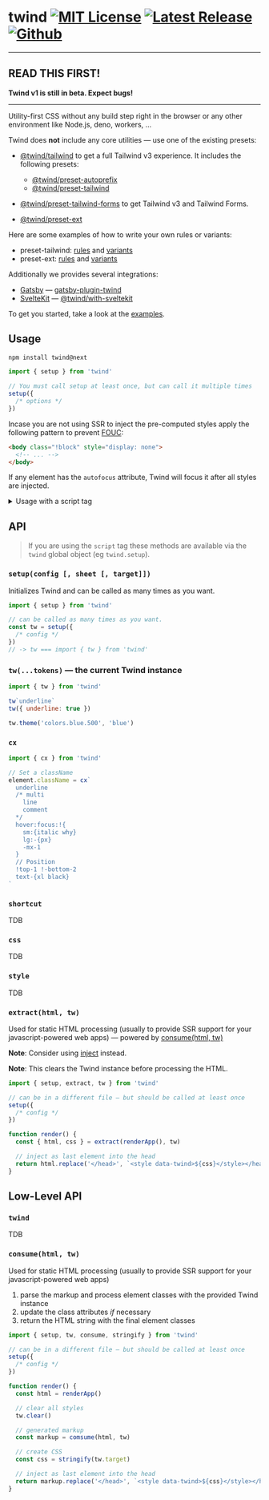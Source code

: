 # twind [![MIT License](https://flat.badgen.net/github/license/tw-in-js/twind)](https://github.com/tw-in-js/twind/blob/next/LICENSE) [![Latest Release](https://flat.badgen.net/npm/v/twind/next?icon=npm&label&cache=10800&color=blue)](https://www.npmjs.com/package/twind/v/next) [![Github](https://flat.badgen.net/badge/icon/tw-in-js%2Ftwind%23twind?icon=github&label)](https://github.com/tw-in-js/twind/tree/next/packages/twind)

---

## READ THIS FIRST!

**Twind v1 is still in beta. Expect bugs!**

---

Utility-first CSS without any build step right in the browser or any other environment like Node.js, deno, workers, ...

Twind does **not** include any core utilities — use one of the existing presets:

- [@twind/tailwind](https://github.com/tw-in-js/twind/tree/next/packages/tailwind) to get a full Tailwind v3 experience. It includes the following presets:

  - [@twind/preset-autoprefix](https://github.com/tw-in-js/twind/tree/next/packages/preset-autoprefix)
  - [@twind/preset-tailwind](https://github.com/tw-in-js/twind/tree/next/packages/preset-tailwind)

- [@twind/preset-tailwind-forms](https://github.com/tw-in-js/twind/tree/next/packages/preset-tailwind-forms) to get Tailwind v3 and Tailwind Forms.
- [@twind/preset-ext](https://github.com/tw-in-js/twind/tree/next/packages/preset-ext)

Here are some examples of how to write your own rules or variants:

- preset-tailwind: [rules](https://github.com/tw-in-js/twind/blob/next/packages/preset-tailwind/src/rules.ts) and [variants](https://github.com/tw-in-js/twind/blob/next/packages/preset-tailwind/src/variants.ts)
- preset-ext: [rules](https://github.com/tw-in-js/twind/blob/next/packages/preset-ext/src/rules.ts) and [variants](https://github.com/tw-in-js/twind/blob/next/packages/preset-ext/src/variants.ts)

Additionally we provides several integrations:

- [Gatsby](https://github.com/gatsbyjs/gatsby) — [gatsby-plugin-twind](https://github.com/tw-in-js/twind/tree/next/packages/gatsby-plugin-twind)
- [SvelteKit](https://kit.svelte.dev) — [@twind/with-sveltekit](https://github.com/tw-in-js/twind/tree/next/packages/with-sveltekit)

To get you started, take a look at the [examples](https://github.com/tw-in-js/twind/tree/next/examples).

## Usage

```sh
npm install twind@next
```

```js
import { setup } from 'twind'

// You must call setup at least once, but can call it multiple times
setup({
  /* options */
})
```

Incase you are not using SSR to inject the pre-computed styles apply the following pattern to prevent [FOUC](https://en.wikipedia.org/wiki/Flash_of_unstyled_content):

```html
<body class="!block" style="display: none">
  <!-- ... -->
</body>
```

If any element has the `autofocus` attribute, Twind will focus it after all styles are injected.

<details><summary>Usage with a script tag</summary>

Add this line to your `index.html`:

```html
<head>
  <script src="https://cdn.jsdelivr.net/npm/twind@next" crossorigin></script>
  <script>
    twind.setup({
      /* options */
    })
  </script>
</head>
```

To add presets add their ids to the script `src` attribute:

```html
<head>
  <!-- ... -->
  <script
    src="https://cdn.jsdelivr.net/npm/twind@next,npm/@twind/preset-tailwind@next"
    crossorigin
  ></script>
  <script>
    twind.setup({
      presets: [twind.presetTailwind()],
      // ...
    })
  </script>
  <!-- ... -->
</head>
```

</details>

## API

> If you are using the `script` tag these methods are available via the `twind` global object (eg `twind.setup`).

### `setup(config [, sheet [, target]])`

Initializes Twind and can be called as many times as you want.

```js
import { setup } from 'twind'

// can be called as many times as you want.
const tw = setup({
  /* config */
})
// -> tw === import { tw } from 'twind'
```

### `tw(...tokens)` — the current Twind instance

```js
import { tw } from 'twind'

tw`underline`
tw({ underline: true })

tw.theme('colors.blue.500', 'blue')
```

### `cx`

```js
import { cx } from 'twind'

// Set a className
element.className = cx`
  underline
  /* multi
    line
    comment
  */
  hover:focus:!{
    sm:{italic why}
    lg:-{px}
    -mx-1
  }
  // Position
  !top-1 !-bottom-2
  text-{xl black}
`
```

### `shortcut`

TDB

### `css`

TDB

### `style`

TDB

### `extract(html, tw)`

Used for static HTML processing (usually to provide SSR support for your javascript-powered web apps) — powered by [consume(html, tw)](#consumehtml-tw)

**Note**: Consider using [inject](#injecthtml-tw) instead.

**Note**: This clears the Twind instance before processing the HTML.

```js
import { setup, extract, tw } from 'twind'

// can be in a different file — but should be called at least once
setup({
  /* config */
})

function render() {
  const { html, css } = extract(renderApp(), tw)

  // inject as last element into the head
  return html.replace('</head>', `<style data-twind>${css}</style></head>`)
}
```

## Low-Level API

### `twind`

TDB

### `consume(html, tw)`

Used for static HTML processing (usually to provide SSR support for your javascript-powered web apps)

1. parse the markup and process element classes with the provided Twind instance
2. update the class attributes _if_ necessary
3. return the HTML string with the final element classes

```js
import { setup, tw, consume, stringify } from 'twind'

// can be in a different file — but should be called at least once
setup({
  /* config */
})

function render() {
  const html = renderApp()

  // clear all styles
  tw.clear()

  // generated markup
  const markup = comsume(html, tw)

  // create CSS
  const css = stringify(tw.target)

  // inject as last element into the head
  return markup.replace('</head>', `<style data-twind>${css}</style></head>`)
}
```
